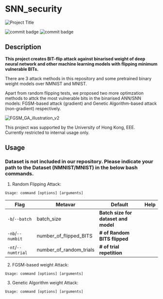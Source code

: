 # SNN_security

![Project Title](https://github.com/u3556440/SNN_security/assets/56315946/3c2a2b9f-9b6c-47cb-9f93-bdf6cd5ce16b)

![commit badge](https://img.shields.io/badge/private-8A2BE2)
![commit badge](https://img.shields.io/badge/Binary-Neural%20Network-blue)


## Description

**This project creates BIT-flip attack against binarised weight of deep neural network and other machine learning models with flipping minimum vulnerable BITs.** 

There are 3 attack methods in this repository and some pretrained binary weight models over NMNIST and MNIST. 

Apart from random flipping tests, we proposed two more optimzation methods to attck the most vulnerable bits in the binarised ANN/SNN models: FGSM-based attack (gradient) and Genetic Algorithm-based attack (non-gradient) respectively. 

![FGSM_GA_illustration_v2](https://github.com/u3556440/SNN_security/assets/56315946/976bca55-fb5a-4f1a-bd0e-18a3aa95ad84)

This project was supported by the University of Hong Kong, EEE. \
Currently restricted to internal usage only.

## Usage

### Dataset is not included in our repository. Please indicate your path to the Dataset (NMNIST/MNIST) in the below bash commands.

1. Random Flipping Attack:

```
Usage: command [options] [arguments]
```

Flag | Metavar | Default |Help
--- | --- | --- | ---
`-b`/`--batch` | batch_size | **Batch size for dataset and model**
`-nb`/`--numbit` | number_of_flipped_BITS | **# of Random BITS flipped**
`-nt`/`--numtrial` | number_of_random_trials | **# of trial repetition**


2. FGSM-based weight Attack:

```
Usage: command [options] [arguments]
```

3. Genetic Algorithm weight Attack:

```
Usage: command [options] [arguments]
```




